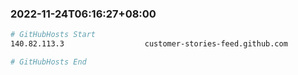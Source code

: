 
###  2022-11-24T06:16:27+08:00
```bash
# GitHubHosts Start
140.82.113.3                  customer-stories-feed.github.com

# GitHubHosts End

```


